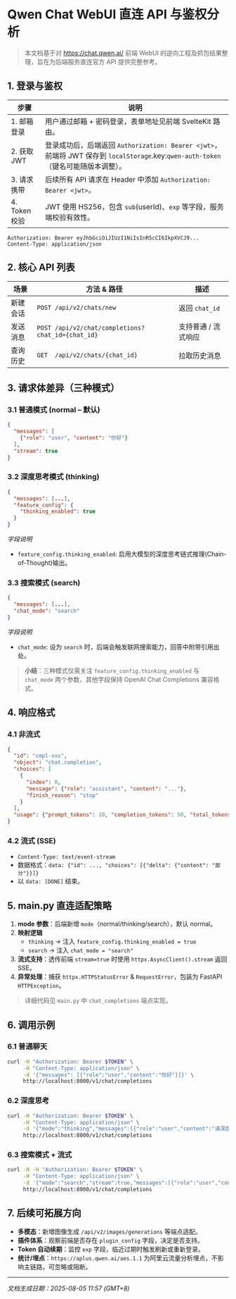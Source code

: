 # Qwen Chat WebUI 直连 API 与鉴权分析

> 本文档基于对 https://chat.qwen.ai/ 前端 WebUI 的逆向工程及抓包结果整理，旨在为后端服务直连官方 API 提供完整参考。

## 1. 登录与鉴权

| 步骤 | 说明 |
|------|------|
| 1. 邮箱登录 | 用户通过邮箱 + 密码登录，表单地址见前端 SvelteKit 路由。 |
| 2. 获取 JWT | 登录成功后，后端返回 `Authorization: Bearer <jwt>`，前端将 JWT 保存到 `localStorage`.key:`qwen-auth-token`（键名可能随版本调整）。 |
| 3. 请求携带 | 后续所有 API 请求在 Header 中添加 `Authorization: Bearer <jwt>`。 |
| 4. Token 校验 | JWT 使用 HS256，包含 `sub`(userId)、`exp` 等字段，服务端校验有效性。 |

```http
Authorization: Bearer eyJhbGciOiJIUzI1NiIsInR5cCI6IkpXVCJ9...
Content-Type: application/json
```

## 2. 核心 API 列表

| 场景 | 方法 & 路径 | 描述 |
|------|-------------|------|
| 新建会话 | `POST /api/v2/chats/new` | 返回 `chat_id` |
| 发送消息 | `POST /api/v2/chat/completions?chat_id={chat_id}` | 支持普通 / 流式响应 |
| 查询历史 | `GET  /api/v2/chats/{chat_id}` | 拉取历史消息 |

## 3. 请求体差异（三种模式）

### 3.1 普通模式 (normal – 默认)
```json
{
  "messages": [
    {"role": "user", "content": "你好"}
  ],
  "stream": true
}
```

### 3.2 深度思考模式 (thinking)
```json
{
  "messages": [...],
  "feature_config": {
    "thinking_enabled": true
  }
}
```
*字段说明*
- `feature_config.thinking_enabled`: 启用大模型的深度思考链式推理(Chain-of-Thought)输出。

### 3.3 搜索模式 (search)
```json
{
  "messages": [...],
  "chat_mode": "search"
}
```
*字段说明*
- `chat_mode`: 设为 `search` 时，后端会触发联网搜索能力，回答中附带引用出处。

> **小结**：三种模式仅需关注 `feature_config.thinking_enabled` 与 `chat_mode` 两个参数，其他字段保持 OpenAI Chat Completions 兼容格式。

## 4. 响应格式

### 4.1 非流式
```json
{
  "id": "cmpl-xxx",
  "object": "chat.completion",
  "choices": [
    {
      "index": 0,
      "message": {"role": "assistant", "content": "..."},
      "finish_reason": "stop"
    }
  ],
  "usage": {"prompt_tokens": 10, "completion_tokens": 50, "total_tokens": 60}
}
```

### 4.2 流式 (SSE)
- `Content-Type: text/event-stream`
- 数据格式：`data: {"id": ..., "choices": [{"delta": {"content": "部分"}}]}`
- 以 `data: [DONE]` 结束。

## 5. main.py 直连适配策略

1. **mode 参数**：后端新增 `mode`（normal/thinking/search），默认 normal。
2. **映射逻辑**
   * `thinking` -> 注入 `feature_config.thinking_enabled = true`
   * `search` -> 注入 `chat_mode = "search"`
3. **流式支持**：透传前端 `stream=true` 时使用 `httpx.AsyncClient().stream` 返回 SSE。
4. **异常处理**：捕获 `httpx.HTTPStatusError` & `RequestError`，包装为 FastAPI `HTTPException`。

> 详细代码见 `main.py` 中 `chat_completions` 端点实现。

## 6. 调用示例

### 6.1 普通聊天
```bash
curl -H "Authorization: Bearer $TOKEN" \
     -H "Content-Type: application/json" \
     -d '{"messages": [{"role":"user","content":"你好"}]}' \
     http://localhost:8000/v1/chat/completions
```

### 6.2 深度思考
```bash
curl -H "Authorization: Bearer $TOKEN" \
     -H "Content-Type: application/json" \
     -d '{"mode":"thinking","messages":[{"role":"user","content":"请深度思考..."}]}' \
     http://localhost:8000/v1/chat/completions
```

### 6.3 搜索模式 + 流式
```bash
curl -N -H "Authorization: Bearer $TOKEN" \
     -H "Content-Type: application/json" \
     -d '{"mode":"search","stream":true,"messages":[{"role":"user","content":"搜索最新AI新闻"}]}' \
     http://localhost:8000/v1/chat/completions
```

## 7. 后续可拓展方向

- **多模态**：新增图像生成 `/api/v2/images/generations` 等端点适配。
- **插件体系**：观察前端是否存在 `plugin_config` 字段，决定是否支持。
- **Token 自动续期**：监控 `exp` 字段，临近过期时触发刷新或重新登录。
- **统计/埋点**：`https://aplus.qwen.ai/aes.1.1` 为阿里云流量分析埋点，不影响主链路，可忽略或阻断。

---

*文档生成日期：2025-08-05 11:57 (GMT+8)*
